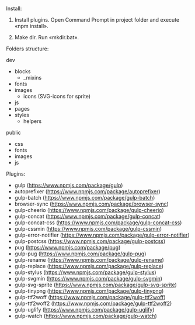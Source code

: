 Install:

1. Install plugins.
Open Command Prompt in project folder and execute «npm install».

2. Make dir.
Run «mkdir.bat».

<!--  -->

Folders structure:

dev
  - blocks
    * _mixins
  - fonts
  - images
    * icons (SVG-icons for sprite)
  - js
  - pages
  - styles
    * helpers
    
public
  - css
  - fonts
  - images
  - js

<!--  -->

Plugins:
  - gulp (https://www.npmjs.com/package/gulp)
  - autoprefixer (https://www.npmjs.com/package/autoprefixer)
  - gulp-batch (https://www.npmjs.com/package/gulp-batch)
  - browser-sync (https://www.npmjs.com/package/browser-sync)
  - gulp-cheerio (https://www.npmjs.com/package/gulp-cheerio)
  - gulp-concat (https://www.npmjs.com/package/gulp-concat)
  - gulp-concat-css (https://www.npmjs.com/package/gulp-concat-css)
  - gulp-cssmin (https://www.npmjs.com/package/gulp-cssmin)
  - gulp-error-notifier (https://www.npmjs.com/package/gulp-error-notifier)
  - gulp-postcss (https://www.npmjs.com/package/gulp-postcss)
  - pug (https://www.npmjs.com/package/pug)
  - gulp-pug (https://www.npmjs.com/package/gulp-pug)
  - gulp-rename (https://www.npmjs.com/package/gulp-rename)
  - gulp-replace (https://www.npmjs.com/package/gulp-replace)
  - gulp-stylus (https://www.npmjs.com/package/gulp-stylus)
  - gulp-svgmin (https://www.npmjs.com/package/gulp-svgmin)
  - gulp-svg-sprite (https://www.npmjs.com/package/gulp-svg-sprite)
  - gulp-tinypng (https://www.npmjs.com/package/gulp-tinypng)
  - gulp-ttf2woff (https://www.npmjs.com/package/gulp-ttf2woff)
  - gulp-ttf2woff2 (https://www.npmjs.com/package/gulp-ttf2woff2)
  - gulp-uglify (https://www.npmjs.com/package/gulp-uglify)
  - gulp-watch (https://www.npmjs.com/package/gulp-watch)
